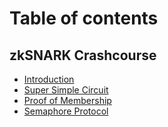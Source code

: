 # Table of contents

## zkSNARK Crashcourse
* [Introduction](README.md)
* [Super Simple Circuit](/examples/multiplierN/README.md)
* [Proof of Membership](/examples/merkle-tree/README.md)
* [Semaphore Protocol](/examples/snickerdoodle-semaphore/README.md)